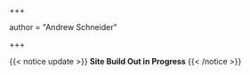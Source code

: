 +++

author = "Andrew Schneider"

+++

{{< notice update >}}
**Site Build Out in Progress**
{{< /notice >}}